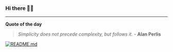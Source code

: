 ### Hi there 👋🏻


---

**Quote of the day**

> *Simplicity does not precede complexity, but follows it.* - **Alan Perlis** 

[![README.md](https://github.com/marcolovazzano/marcolovazzano/actions/workflows/readme.yml/badge.svg)](https://github.com/marcolovazzano/marcolovazzano/actions/workflows/readme.yml)
